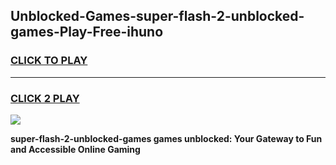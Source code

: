 
## Unblocked-Games-super-flash-2-unblocked-games-Play-Free-ihuno
<h3>
<a href="https://premium76.site?title=super-flash-2-unblocked-games&ref=21A">CLICK TO PLAY</a></h3>
<hr>

<h3>
<a href="https://premium76.site?title=super-flash-2-unblocked-games&ref=21A">CLICK 2 PLAY</a>
  
</h3>

<a href="https://premium76.site?title=super-flash-2-unblocked-games&ref=21A"><img src="https://clearcache.store/games.png"></a>


**super-flash-2-unblocked-games games unblocked: Your Gateway to Fun and Accessible Online Gaming**
